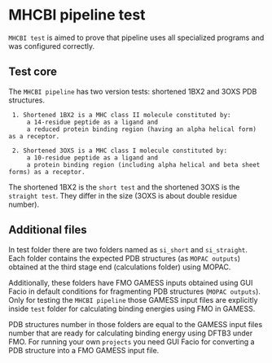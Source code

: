 # MHCBI pipeline test

`MHCBI test` is aimed to prove that pipeline uses all specialized programs and was configured correctly.

## Test core

The `MHCBI pipeline` has two version tests: shortened 1BX2 and 3OXS PDB structures.

     1. Shortened 1BX2 is a MHC class II molecule constituted by:
         a 14-residue peptide as a ligand and 
         a reduced protein binding region (having an alpha helical form) as a receptor.

     2. Shortened 3OXS is a MHC class I molecule constituted by:
         a 10-residue peptide as a ligand and 
         a protein binding region (including alpha helical and beta sheet forms) as a receptor.

The shortened 1BX2 is the `short test` and the shortened 3OXS is the `straight test`. They differ in the size (3OXS is about double residue number).

## Additional files

In test folder there are two folders named as `si_short` and `si_straight`.
Each folder contains the expected PDB structures (as `MOPAC outputs`) obtained at the third stage end (calculations folder) using MOPAC.

Additionally, these folders have FMO GAMESS inputs obtained using GUI Facio in default conditions for fragmenting PDB structures (`MOPAC outputs`).
Only for testing the `MHCBI pipeline` those GAMESS input files are explicitly inside `test` folder for calculating binding energies using FMO in GAMESS.

PDB structures number in those folders are equal to the GAMESS input files number that are ready for calculating binding energy using DFTB3 under FMO.
For running your own `projects` you need GUI Facio for converting a PDB structure into a FMO GAMESS input file.
